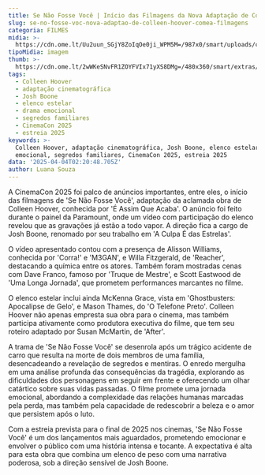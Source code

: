 ```yaml
---
title: Se Não Fosse Você | Início das Filmagens da Nova Adaptação de Colleen Hoover
slug: se-no-fosse-voc-nova-adaptao-de-colleen-hoover-comea-filmagens
categoria: FILMES
midia: >-
  https://cdn.ome.lt/Uu2uun_SGjY8ZoIqOe0ji_WPM5M=/987x0/smart/uploads/conteudo/fotos/se-nao-fosse-voce.png
tipoMidia: imagem
thumb: >-
  https://cdn.ome.lt/2wWKeSNvFR1ZOYFVIx71yXS8DMg=/480x360/smart/extras/conteudos/se-nao-fosse-voce.png
tags:
  - Colleen Hoover
  - adaptação cinematográfica
  - Josh Boone
  - elenco estelar
  - drama emocional
  - segredos familiares
  - CinemaCon 2025
  - estreia 2025
keywords: >-
  Colleen Hoover, adaptação cinematográfica, Josh Boone, elenco estelar, drama
  emocional, segredos familiares, CinemaCon 2025, estreia 2025
data: '2025-04-04T02:20:48.705Z'
author: Luana Souza
---
```


A CinemaCon 2025 foi palco de anúncios importantes, entre eles, o início das filmagens de 'Se Não Fosse Você', adaptação da aclamada obra de Colleen Hoover, conhecida por 'É Assim Que Acaba'. O anúncio foi feito durante o painel da Paramount, onde um vídeo com participação do elenco revelou que as gravações já estão a todo vapor. A direção fica a cargo de Josh Boone, renomado por seu trabalho em 'A Culpa É das Estrelas'.

O vídeo apresentado contou com a presença de Alisson Williams, conhecida por 'Corra!' e 'M3GAN', e Willa Fitzgerald, de 'Reacher', destacando a química entre os atores. Também foram mostradas cenas com Dave Franco, famoso por 'Truque de Mestre', e Scott Eastwood de 'Uma Longa Jornada', que prometem performances marcantes no filme.

O elenco estelar inclui ainda McKenna Grace, vista em 'Ghostbusters: Apocalipse de Gelo', e Mason Thames, do 'O Telefone Preto'. Colleen Hoover não apenas empresta sua obra para o cinema, mas também participa ativamente como produtora executiva do filme, que tem seu roteiro adaptado por Susan McMartin, de 'After'.

A trama de 'Se Não Fosse Você' se desenrola após um trágico acidente de carro que resulta na morte de dois membros de uma família, desencadeando a revelação de segredos e mentiras. O enredo mergulha em uma análise profunda das consequências da tragédia, explorando as dificuldades dos personagens em seguir em frente e oferecendo um olhar catártico sobre suas vidas passadas. O filme promete uma jornada emocional, abordando a complexidade das relações humanas marcadas pela perda, mas também pela capacidade de redescobrir a beleza e o amor que persistem após o luto.

Com a estreia prevista para o final de 2025 nos cinemas, 'Se Não Fosse Você' é um dos lançamentos mais aguardados, prometendo emocionar e envolver o público com uma história intensa e tocante. A expectativa é alta para esta obra que combina um elenco de peso com uma narrativa poderosa, sob a direção sensível de Josh Boone.
